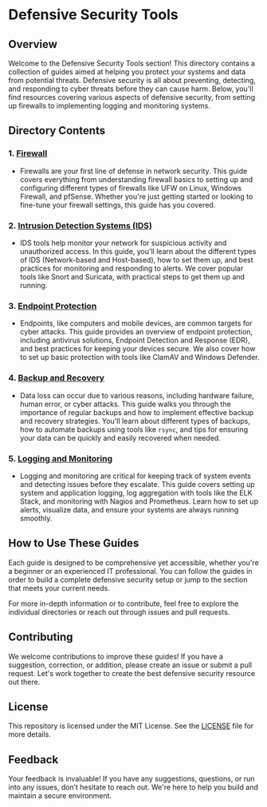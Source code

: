 # Defensive Security Tools

## Overview

Welcome to the Defensive Security Tools section! This directory contains a collection of guides aimed at helping you protect your systems and data from potential threats. Defensive security is all about preventing, detecting, and responding to cyber threats before they can cause harm. Below, you'll find resources covering various aspects of defensive security, from setting up firewalls to implementing logging and monitoring systems.

## Directory Contents

### 1. **[Firewall](./firewall/GUIDE.md)**
   - Firewalls are your first line of defense in network security. This guide covers everything from understanding firewall basics to setting up and configuring different types of firewalls like UFW on Linux, Windows Firewall, and pfSense. Whether you're just getting started or looking to fine-tune your firewall settings, this guide has you covered.

### 2. **[Intrusion Detection Systems (IDS)](./intrusion-detection/GUIDE.md)**
   - IDS tools help monitor your network for suspicious activity and unauthorized access. In this guide, you'll learn about the different types of IDS (Network-based and Host-based), how to set them up, and best practices for monitoring and responding to alerts. We cover popular tools like Snort and Suricata, with practical steps to get them up and running.

### 3. **[Endpoint Protection](./endpoint-protection/GUIDE.md)**
   - Endpoints, like computers and mobile devices, are common targets for cyber attacks. This guide provides an overview of endpoint protection, including antivirus solutions, Endpoint Detection and Response (EDR), and best practices for keeping your devices secure. We also cover how to set up basic protection with tools like ClamAV and Windows Defender.

### 4. **[Backup and Recovery](./backup-and-recovery/GUIDE.md)**
   - Data loss can occur due to various reasons, including hardware failure, human error, or cyber attacks. This guide walks you through the importance of regular backups and how to implement effective backup and recovery strategies. You'll learn about different types of backups, how to automate backups using tools like `rsync`, and tips for ensuring your data can be quickly and easily recovered when needed.

### 5. **[Logging and Monitoring](./logging-and-monitoring/GUIDE.md)**
   - Logging and monitoring are critical for keeping track of system events and detecting issues before they escalate. This guide covers setting up system and application logging, log aggregation with tools like the ELK Stack, and monitoring with Nagios and Prometheus. Learn how to set up alerts, visualize data, and ensure your systems are always running smoothly.

## How to Use These Guides

Each guide is designed to be comprehensive yet accessible, whether you're a beginner or an experienced IT professional. You can follow the guides in order to build a complete defensive security setup or jump to the section that meets your current needs. 

For more in-depth information or to contribute, feel free to explore the individual directories or reach out through issues and pull requests.

## Contributing

We welcome contributions to improve these guides! If you have a suggestion, correction, or addition, please create an issue or submit a pull request. Let's work together to create the best defensive security resource out there.

## License

This repository is licensed under the MIT License. See the [LICENSE](../LICENSE) file for more details.

## Feedback

Your feedback is invaluable! If you have any suggestions, questions, or run into any issues, don’t hesitate to reach out. We're here to help you build and maintain a secure environment.